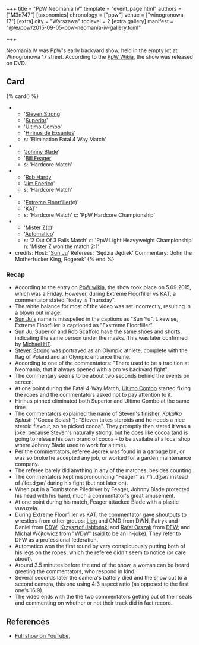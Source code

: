 +++
title = "PpW Neomania IV"
template = "event_page.html"
authors = ["M3n747"]
[taxonomies]
chronology = ["ppw"]
venue = ["winogronowa-17"]
[extra]
city = "Warszawa"
toclevel = 2
[extra.gallery]
manifest = "@/e/ppw/2015-09-05-ppw-neomania-iv-gallery.toml"

+++

Neomania IV was PpW's early backyard show, held in the empty lot at Winogronowa 17 street. According to the [PpW Wikia][neo-4-wikia], the show was released on DVD.

## Card

{% card() %}
- - '[Steven Strong](@/w/biesiad.md)'
  - '[Superior](@/w/superior.md)'
  - '[Ultimo Combo](@/w/johnny-blade.md)'
  - '[Hirinus de Exsantus](@/w/mister-z.md)'
  - s: 'Elimination Fatal 4 Way Match'
- - '[Johnny Blade](@/w/johnny-blade.md)'
  - '[Bill Feager](@/w/feager.md)'
  - s: 'Hardcore Match'
- - '[Rob Hardy](@/w/rob-scaffold.md)'
  - '[Jim Enerico](@/w/mister-z.md)'
  - s: 'Hardcore Match'
- - '[Extreme Floorfiller](@/w/mister-z.md)(c)'
  - '[KAT](@/w/biesiad.md)'
  - s: 'Hardcore Match'
    c: 'PpW Hardcore Championship'
- - '[Mister Z](@/w/mister-z.md)(c)'
  - '[Automatico](@/w/rob-scaffold.md)'
  - s: '2 Out Of 3 Falls Match'
    c: 'PpW Light Heavyweight Championship'
    n: 'Mister Z won the match 2:1'
- credits:
    Host: '[Sun Ju](@/w/rob-scaffold.md)'
    Referees: 'Sędzia Jędrek'
    Commentary: 'John the Motherfucker King, Rogerek'
{% end %}

### Recap

* According to the entry on [PpW wikia][neo-4-wikia], the show took place on 5.09.2015, which was a Friday. However, during Extreme Floorfiller vs KAT, a commentator stated "today is Thursday".
* The white balance for most of the video was set incorrectly, resulting in a blown out image.
* [Sun Ju's](@/w/rob-scaffold.md) name is misspelled in the captions as "Sun Yu". Likewise, Extreme Floorfiller is captioned as "Exstreme Floorfiller".
* Sun Ju, Superior and Rob Scaffold have the same shoes and shorts, indicating the same person under the masks. This was later confirmed by [Michael HT](@/w/michael-ht.md).
* [Steven Strong](@/w/biesiad.md) was portrayed as an Olympic athlete, complete with the flag of Poland and an Olympic entrance theme.
* According to one of the commentators: "There used to be a tradition at Neomania, that it always opened with a pro vs backyard fight".
* The commentary seems to be about two seconds behind the events on screen.
* At one point during the Fatal 4-Way Match, [Ultimo Combo](@/w/johnny-blade.md) started fixing the ropes and the commentators asked not to pay attention to it.
* Hirinus pinned eliminated both Superior and Ultimo Combo at the same time.
* The commentators explained the name of Steven's finisher, _Kakałko Splash_ ("Cocoa Splash"): "Steven takes steroids and he needs a nice steroid flavour, so he picked cocoa". They promptly then stated it was a joke, because Steven's naturally strong, but he does like cocoa (and is going to release his own brand of cocoa - to be availabe at a local shop where Johnny Blade used to work for a time).
* Per the commentators, referee Jędrek was found in a garbage bin, or was so broke he accepted any job, or worked for a garden maintenance company.
* The referee barely did anything in any of the matches, besides counting.
* The commentators kept mispronouncing "Feager" as /ˈfiː.dʒər/ instead of /ˈfeɪ.dʒər/ during his fight (but not later on).
* When put in a Tombstone Piledriver by Feager, Johnny Blade protected his head with his hand, much a commentator's great amusement.
* At one point during his match, Feager attacked Blade with a plastic vuvuzela.
* During Extreme Floorfiller vs KAT, the commentator gave shoutouts to wrestlers from other groups: [Lion](@/w/vic-golden.md) and CMD from DWN, Patryk and Daniel from [DDW](@/o/ddw.md); [Krzysztof Jabłoński](@/w/chris-hunter.md) and [Rafał Orszak](@/w/rafael-kid.md) from [DFW](@/o/dfw.md); and Michał Wójtowicz from "WDW" (said to be an in-joke). They refer to DFW as a professional federation.
* Automatico won the first round by very conspicuously putting both of his legs on the ropes, which the referee didn't seem to notice (or care about).
* Around 3.5 minutes before the end of the show, a woman can be heard greeting the commentators, who respond in kind.
* Several seconds later the camera's battery died and the show cut to a second camera, this one using 4:3 aspect ratio (as opposed to the first one's 16:9).
* The video ends with the the two commentators getting out of their seats and commenting on whether or not their track did in fact record.

## References

* [Full show on YouTube,](https://www.youtube.com/watch?v=O5SqyXoH6VU)

[neo-4-wikia]:https://ppw-fandom.tpwres.pl/ppw-neomania-iv
